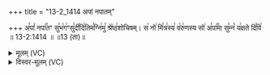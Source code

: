 +++
title = "13-2_1414 अपां नपातम्"

+++
अ꣣पां꣡ नपा꣢꣯तꣳ सु꣣भ꣡ग꣢ꣳसु꣣दी꣡दि꣢तिम꣣ग्नि꣢मु꣣ श्रे꣡ष्ठ꣢शोचिषम्। स꣡ नो꣢ मि꣣त्र꣢स्य꣣ व꣡रु꣢णस्य सो꣢ अ꣣पा꣢꣫मा सु꣣म्नं꣡ य꣢क्षते दि꣣वि꣢ ॥ 13-2:1414 ॥ ॥13 (ता)॥

<details><summary>मूलम् (VC)</summary>

अ꣣पां꣡ नपा꣢꣯तꣳ सु꣣भ꣡ग꣢ꣳ सु꣣दी꣡दि꣢तिम꣣ग्नि꣢मु꣣ श्रे꣡ष्ठ꣢शोचिषम् । स꣡ नो꣢ मि꣣त्र꣢स्य꣣ व꣡रु꣢णस्य꣣ सो꣢ अ꣣पा꣢꣫मा सु꣣म्नं꣡ य꣢क्षते दि꣣वि꣢ ॥१४१४॥
</details>

<details><summary>विस्वर-मूलम् (VC)</summary>

अपां नपातꣳ सुभगꣳ सुदीदितिमग्निमु श्रेष्ठशोचिषम् । स नो मित्रस्य वरुणस्य सो अपामा सुम्नं यक्षते दिवि ॥१४१४॥
</details>